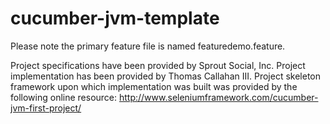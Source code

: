 cucumber-jvm-template
=====================
Please note the primary feature file is named featuredemo.feature. 

Project specifications have been provided by Sprout Social, Inc. Project implementation has been provided by Thomas Callahan III. Project skeleton framework upon which implementation was built was provided by the following online resource: http://www.seleniumframework.com/cucumber-jvm-first-project/
